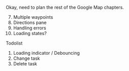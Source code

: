 
Okay, need to plan the rest of the Google Map chapters. 

7. Multiple waypoints 
8. Directions pane 
9. Handling errors 
10. Loading states?

Todolist

1. Loading indicator / Debouncing 
2. Change task 
3. Delete task 